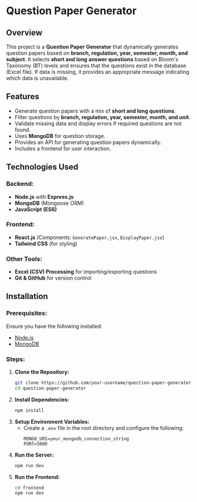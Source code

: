 # Question Paper Generator

## Overview
This project is a **Question Paper Generator** that dynamically generates question papers based on **branch, regulation, year, semester, month, and subject**. It selects **short and long answer questions** based on Bloom's Taxonomy (BT) levels and ensures that the questions exist in the database (Excel file). If data is missing, it provides an appropriate message indicating which data is unavailable.

## Features
- Generate question papers with a mix of **short and long questions**.
- Filter questions by **branch, regulation, year, semester, month, and unit**.
- Validate missing data and display errors if required questions are not found.
- Uses **MongoDB** for question storage.
- Provides an API for generating question papers dynamically.
- Includes a frontend for user interaction.

## Technologies Used
### Backend:
- **Node.js** with **Express.js**
- **MongoDB** (Mongoose ORM)
- **JavaScript (ES6)**

### Frontend:
- **React.js** (Components: `GeneratePaper.jsx`, `DisplayPaper.jsx`)
- **Tailwind CSS** (for styling)

### Other Tools:
- **Excel (CSV) Processing** for importing/exporting questions
- **Git & GitHub** for version control

## Installation
### Prerequisites:
Ensure you have the following installed:
- [Node.js](https://nodejs.org/)
- [MongoDB](https://www.mongodb.com/try/download/community)

### Steps:
1. **Clone the Repository:**
   ```sh
   git clone https://github.com/your-username/question-paper-generator.git
   cd question-paper-generator
   ```
2. **Install Dependencies:**
   ```sh
   npm install
   ```
3. **Setup Environment Variables:**
   - Create a `.env` file in the root directory and configure the following:
     ```env
     MONGO_URI=your_mongodb_connection_string
     PORT=5000
     ```
4. **Run the Server:**
   ```sh
   npm run dev
   ```
5. **Run the Frontend:**
   ```sh
   cd frontend
   npm run dev
   ```

